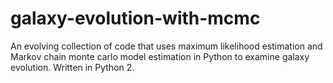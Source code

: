 galaxy-evolution-with-mcmc
==========================
An evolving collection of code that uses maximum likelihood estimation and Markov chain monte carlo model estimation in Python to examine galaxy evolution.
Written in Python 2.
